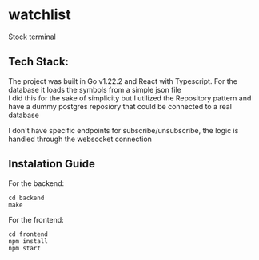 # watchlist
Stock terminal

## Tech Stack:
The project was built in Go v1.22.2 and React with Typescript. For the database it loads the symbols from a simple json file  
I did this for the sake of simplicity but I utilized the Repository pattern and have a dummy postgres reposiory that could be connected
to a real database

I don't have specific endpoints for subscribe/unsubscribe, the logic is handled through the websocket connection

## Instalation Guide
For the backend:
```
cd backend
make
```

For the frontend:
```
cd frontend
npm install
npm start
```